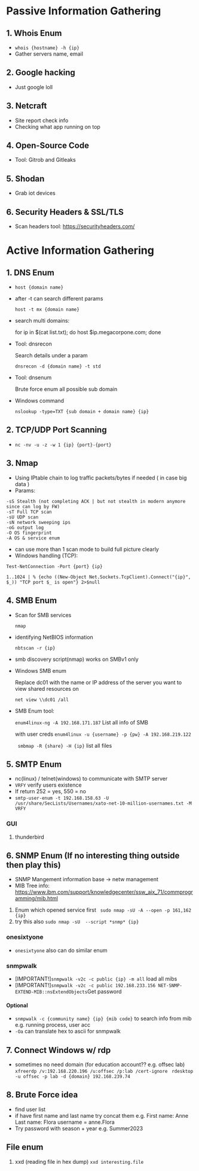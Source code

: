 # Passive Information Gathering
## 1. Whois Enum
- ``` whois {hostname} -h {ip} ```
- Gather servers name, email
## 2. Google hacking
- Just google loll
## 3. Netcraft
- Site report check info
- Checking what app running on top
## 4. Open-Source Code
- Tool: Gitrob and Gitleaks
## 5. Shodan
- Grab iot devices
## 6. Security Headers & SSL/TLS
- Scan headers tool: https://securityheaders.com/ 

# Active Information Gathering
## 1. DNS Enum

- ``` host {domain name} ```
- after -t can search different params 

  ``` host -t mx {domain name} ```
  
- search multi domains:

  for ip in $(cat list.txt); do host $ip.megacorpone.com; done

- Tool: dnsrecon 
    
    Search details under a param

    ``` dnsrecon -d {domain name} -t std ```
- Tool: dnsenum

    Brute force enum all possible sub domain

- Windows command

    ``` nslookup -type=TXT {sub domain + domain name} {ip} ```

## 2. TCP/UDP Port Scanning
- ``` nc -nv -u -z -w 1 {ip} {port}-{port} ```

## 3. Nmap
- Using IPtable chain to log traffic packets/bytes if needed ( in case big data )
- Params:
``` 
-sS Stealth (not completing ACK | but not stealth in modern anymore since can log by FW)
-sT Full TCP scan
-sU UDP scan
-sN network sweeping ips
-oG output log
-O OS fingerprint 
-A OS & service enum
```
- can use more than 1 scan mode to build full picture clearly
- Windows handling (TCP):
```
Test-NetConnection -Port {port} {ip}

1..1024 | % {echo ((New-Object Net.Sockets.TcpClient).Connect("{ip}", $_)) "TCP port $_ is open"} 2>$null
```
## 4. SMB Enum
- Scan for SMB services

  ``` nmap ```
- identifying NetBIOS information
  
  ``` nbtscan -r {ip} ```

- smb discovery script(nmap) works on SMBv1 only

- Windows SMB enum
  
  Replace dc01 with the name or IP address of the server you want to view shared resources on

  ``` net view \\dc01 /all ```

- SMB Enum tool:
  
  ``` enum4linux-ng -A 192.168.171.187 ``` List all info of SMB

  with user creds ``` enum4linux -u {username} -p {pw} -A 192.168.219.122 ```

  ``` smbmap -R {share} -H {ip}``` list all files 

## 5. SMTP Enum
- nc(linux) / telnet(windows) to communicate with SMTP server
- ``` VRFY ``` verify users existence
- If return 252 = yes, 550 = no
- ``` smtp-user-enum -t 192.168.158.63 -U /usr/share/SecLists/Usernames/xato-net-10-million-usernames.txt -M VRFY ```
### GUI 
1. thunderbird

## 6. SNMP Enum (If no interesting thing outside then play this)
- SNMP Mangement information base -> netw management
- MIB Tree info: https://www.ibm.com/support/knowledgecenter/ssw_aix_71/commprogramming/mib.html
1. Enum which opened service first ``` sudo nmap -sU -A --open -p 161,162  {ip}``` 
2. try this also ``` sudo nmap -sU  --script *snmp* {ip} ```

### onesixtyone
- ``` onesixtyone ``` also can do similar enum

### snmpwalk
- [IMPORTANT!]``` snmpwalk -v2c -c public {ip} -m all ``` load all mibs
- [IMPORTANT!]``` snmpwalk -v2c -c public 192.168.233.156 NET-SNMP-EXTEND-MIB::nsExtendObjects ```Get password

#### Optional
- ``` snmpwalk -c {community name} {ip} {mib code} ``` to search info from mib e.g. running process, user acc
- ``` -Oa ``` can translate hex to ascii for snmpwalk 

## 7. Connect Windows w/ rdp
- sometimes no need domain (for education account?? e.g. offsec lab)
``` xfreerdp /v:192.168.220.196 /u:offsec /p:lab /cert-ignore  ```
``` rdesktop -u offsec -p lab -d {domain} 192.168.239.74 ```

## 8. Brute Force idea
- find user list
- if have first name and last name try concat them 
    e.g. First name: Anne Last name: Flora
    username = anne.Flora
- Try password with season + year 
    e.g. Summer2023

## File enum
1. xxd (reading file in hex dump) ``` xxd interesting.file ```